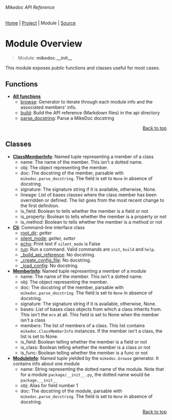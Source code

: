 ###### Mikedoc API Reference
[Home](/docs/api/README.md) | [Project](/README.md) | Module | [Source](/src/mikedoc/__init__.py)

# Module Overview
> Module: **mikedoc.\_\_init\_\_**

This module exposes public functions and classes useful for most cases.

## Functions
- [**All functions**](/docs/api/modules/mikedoc/__init__/funcs.md)
    - [browse](/docs/api/modules/mikedoc/__init__/funcs.md#browse): Generator to iterate through each module info and the associated members' info.
    - [build](/docs/api/modules/mikedoc/__init__/funcs.md#build): Build the API reference (Markdown files) in the api directory
    - [parse\_docstring](/docs/api/modules/mikedoc/__init__/funcs.md#parse_docstring): Parse a MikeDoc docstring

<p align="right"><a href="#mikedoc-api-reference">Back to top</a></p>

## Classes
- [**ClassMemberInfo**](/docs/api/modules/mikedoc/__init__/class-ClassMemberInfo.md): Named tuple representing a member of a class
    - name: The name of the member. This isn't a dotted name.
    - obj: The object representing the member.
    - doc: The docstring of the member, parsable with
`mikedoc.parse_docstring`. The field is set to `None` in absence of docstring.
    - signature: The signature string if it is available, otherwise, None.
    - lineage: List of bases classes where the class member
 has been overridden or defined. The list goes from the most recent change to the first definition.
    - is\_field: Boolean to tells whether the member is a field or not
    - is\_property: Boolean to tells whether the member is a property or not
    - is\_method: Boolean to tells whether the member is a method or not
- [**Cli**](/docs/api/modules/mikedoc/__init__/class-Cli.md): Command-line interface class
    - [root\_dir](/docs/api/modules/mikedoc/__init__/class-Cli.md#properties-table); _getter_
    - [silent\_mode](/docs/api/modules/mikedoc/__init__/class-Cli.md#properties-table); _getter, setter_
    - [echo](/docs/api/modules/mikedoc/__init__/class-Cli.md#echo): Print text if `silent_mode` is False
    - [run](/docs/api/modules/mikedoc/__init__/class-Cli.md#run): Run a command. Valid commands are `init`, `build` and `help`.
    - [\_build\_api\_reference](/docs/api/modules/mikedoc/__init__/class-Cli.md#_build_api_reference): No docstring.
    - [\_create\_config\_file](/docs/api/modules/mikedoc/__init__/class-Cli.md#_create_config_file): No docstring.
    - [\_load\_config](/docs/api/modules/mikedoc/__init__/class-Cli.md#_load_config): No docstring.
- [**MemberInfo**](/docs/api/modules/mikedoc/__init__/class-MemberInfo.md): Named tuple representing a member of a module
    - name: The name of the member. This isn't a dotted name.
    - obj: The object representing the member.
    - doc: The docstring of the member, parsable with
`mikedoc.parse_docstring`. The field is set to `None` in absence of docstring.
    - signature: The signature string if it is available, otherwise, None.
    - bases: List of bases class objects from which a class inherits from.
This isn't the `mro` at all. This field is set to None when the member isn't a class
    - members: The list of members of a class. 
This list contains `mikedoc.ClassMemberInfo` instances. If the member isn't a class, the list is set to None.
    - is\_field: Boolean telling whether the member is a field or not
    - is\_class: Boolean telling whether the member is a class or not
    - is\_func: Boolean telling whether the member is a func or not
- [**ModuleInfo**](/docs/api/modules/mikedoc/__init__/class-ModuleInfo.md): Named tuple yielded by the `mikedoc.browse` generator.  It contains info about one module
    - name: String representing the dotted name of the module.
Note that for a module `package/__init__.py`, the dotted name would be `package.__init__`
    - obj: Alias for field number 1
    - doc: The docstring of the module, parsable with
`mikedoc.parse_docstring`. The field is set to `None` in absence of docstring.

<p align="right"><a href="#mikedoc-api-reference">Back to top</a></p>
